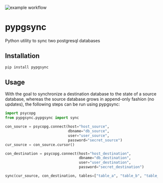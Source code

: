 ![example workflow](https://github.com/danielschweigert/pypgsync/actions/workflows/lint-and-test.yml/badge.svg)

# pypgsync
Python utility to sync two postgresql databases


## Installation

```bash
pip install pypgsync
```

## Usage
With the goal to synchronize a destination database to the state of a source database, whereas the 
source database grows in append-only fashion (no updates), the following steps can be run using 
pypgsync:
```python
import psycopg
from pypgsync.pypgsync import sync

con_source = psycopg.connect(host="host_source", 
                             dbname="db_source", 
                             user="user_source", 
                             password="secret_source")
cur_source = con_source.cursor()

con_destination = psycopg.connect(host="host_destination", 
                                  dbname="db_destination", 
                                  user="user_destination", 
                                  password="secret_destination")

sync(cur_source, con_destination, tables=["table_a", "table_b", "table_c"], chunk_size=100)
```